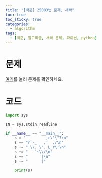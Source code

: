 ```yaml
---
title: "[백준] 25083번 문제, 새싹"
toc: true
toc_sticky: true
categories:
  - algorithm
tags:
  - [백준, 알고리즘, 새싹 문제, 파이썬, python]
---
```


# 문제
[여기](https://www.acmicpc.net/problem/25083)를 눌러 문제를 확인하세요.
# 코드
```python
import sys

IN = sys.stdin.readline

if __name__ == "__main__":
    s = "         ,r\'\"7\n"
    s += "r`-_   ,'  ,/\n"
    s += " \\. \". L_r\'\n"
    s += "   `~\\/\n"
    s += "      |\n"
    s += "      |"

    print(s)
```